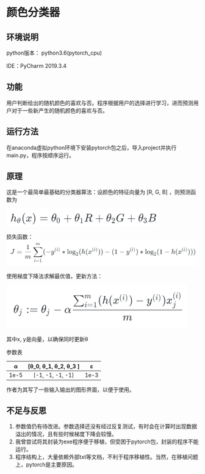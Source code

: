 # 颜色分类器

## 环境说明

python版本： python3.6(pytorch_cpu)

IDE：PyCharm 2019.3.4

## 功能

用户判断给出的随机颜色的喜欢与否。程序根据用户的选择进行学习，进而预测用户对于一些新产生的随机颜色的喜欢与否。

## 运行方法

在anaconda虚拟python环境下安装pytorch包之后，导入project并执行main.py，程序按顺序运行。

## 原理

这是一个最简单最基础的分类器算法：设颜色的特征向量为 [R, G, B] ，则预测函数为

![h](https://github.com/XuShen97/ColorClassify/blob/master/img/formula-img-h.png)

损失函数：
![j](https://github.com/XuShen97/ColorClassify/blob/master/img/formula-img-j.png)

使用梯度下降法求解最优值，更新方法：

![theta](https://github.com/XuShen97/ColorClassify/blob/master/img/formula-img-theta.png)

其中x, y是向量，以确保同时更新θ

参数表

|α|[θ_0, θ_1, θ_2, θ_3 ]|ε|
|:---:|:---:|:---:|
|1e-5|[-1, -1, -1, -1]|1e-3|

作者为其写了一些输入输出的图形界面，以便于使用。

## 不足与反思

1. 参数值仍有待改进。参数选择还没有经过反复测试，有时会在计算时出现数据溢出的情况，且有些时候梯度下降会较慢。
2. 我曾尝试将其封装为exe程序便于移植，但受困于pytorch包，封装的程序不能运行。
3. 程序结构上，大量依赖外部txt等文档，不利于程序移植性。当然，在移植问题上，pytorch是主要原因。
